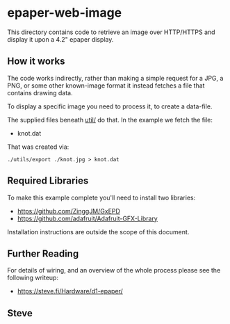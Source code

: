 # epaper-web-image

This directory contains code to retrieve an image over HTTP/HTTPS and display
it upon a 4.2" epaper display.


## How it works

The code works indirectly, rather than making a simple request for a JPG, a PNG,
or some other known-image format it instead fetches a file that contains drawing
data.

To display a specific image you need to process it, to create a data-file.

The supplied files beneath [util/](util/) do that.  In the example we
fetch the file:

* knot.dat

That was created via:

    ./utils/export ./knot.jpg > knot.dat


## Required Libraries

To make this example complete you'll need to install two libraries:

* https://github.com/ZinggJM/GxEPD
* https://github.com/adafruit/Adafruit-GFX-Library

Installation instructions are outside the scope of this document.


## Further Reading

For details of wiring, and an overview of the whole process please see the
following writeup:

* https://steve.fi/Hardware/d1-epaper/


Steve
-- 
